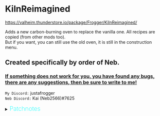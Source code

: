 # KilnReimagined
 
 https://valheim.thunderstore.io/package/Frogger/KilnReimagined/
 
 Adds a new carbon-burning oven to replace the vanilla one.
 All recipes are copied (from other mods too). <br>
 But if you want, you can still use the old oven, it is still in the construction menu.

## Created specifically by order of Neb.


### <ins>If something does not work for you, you have found any bugs, there are any suggestions, then be sure to write to me!</ins>

```My Discord:``` justafrogger <br>
```Neb Discord:``` Kai (Neb2566)#7625


<details>
<summary><b><span style="color:aqua;font-weight:200;font-size:20px">
Patchnotes
</span></b></summary>

| Version | Changes                                                                                         |
|---------|-------------------------------------------------------------------------------------------------|
| 1.0.0   | Mod relesed.
| 1.0.1   | FireWarmth effect added.
| 1.1.0   | Update for current pbt and also fixed placement.
</details>